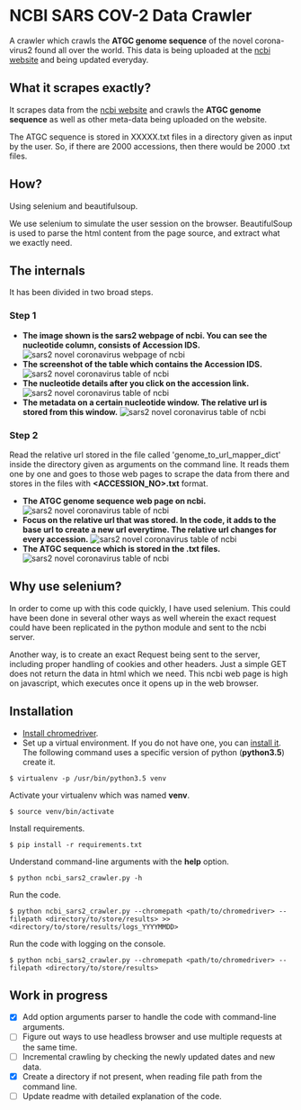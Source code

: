 # NCBI SARS COV-2 Data Crawler
A crawler which crawls the **ATGC genome sequence** of the novel corona-virus2
found all over the world. This data is being uploaded at the [ncbi
website](https://www.ncbi.nlm.nih.gov/labs/virus/vssi/#/virus?SeqType_s=Nucleotide&VirusLineage_ss=Severe%20acute%20respiratory%20syndrome%20coronavirus%202,%20taxid:2697049&Completeness_s=complete) and being updated everyday.

## What it scrapes exactly?
It scrapes data from the [ncbi website](https://www.ncbi.nlm.nih.gov/labs/virus/vssi/#/virus?SeqType_s=Nucleotide&VirusLineage_ss=Severe%20acute%20respiratory%20syndrome%20coronavirus%202,%20taxid:2697049&Completeness_s=complete) and crawls the **ATGC genome
sequence** as well as other meta-data being uploaded on the website.

The ATGC sequence is stored in XXXXX.txt files in a directory given as
input by the user. So, if there are 2000 accessions, then there would be
2000 .txt files.

## How?
Using selenium and beautifulsoup.

We use selenium to simulate the user session on the browser.
BeautifulSoup is used to parse the html content from the page source, and
extract what we exactly need.

## The internals
It has been divided in two broad steps.
### Step 1
- **The image shown is the sars2 webpage of ncbi. You can see the nucleotide column, consists of Accession IDS.**
![sars2 novel coronavirus webpage of ncbi](screenshots/homepage_screenshot.png)
- **The screenshot of the table which contains the Accession IDS.**
![sars2 novel coronavirus table of ncbi](screenshots/homepage_table_screenshot.png)
- **The nucleotide details after you click on the accession link.**
![sars2 novel coronavirus table of ncbi](screenshots/homepage_accessionclick_details.png)
- **The metadata on a certain nucleotide window. The relative url is stored from this window.**
![sars2 novel coronavirus table of ncbi](screenshots/nucleotide-details.png)

### Step 2
Read the relative url stored in the file called 'genome_to_url_mapper_dict' inside the directory given as arguments
on the command line. It reads them one by one and goes to those web pages to scrape the data from there and stores
in the files with **<ACCESSION_NO>.txt** format.
- **The ATGC genome sequence web page on ncbi.**
![sars2 novel coronavirus table of ncbi](screenshots/atcg_url_page_screenshot.png)
- **Focus on the relative url that was stored. In the code, it adds to the base url to create a new url everytime.
The relative url changes for every accession.**
![sars2 novel coronavirus table of ncbi](screenshots/atcg_sequence_url_only_screenshot.png)
- **The ATGC sequence which is stored in the .txt files.**
![sars2 novel coronavirus table of ncbi](screenshots/atcg_sequence_screenshot.png)

## Why use selenium?

In order to come up with this code quickly, I have used selenium. This could
have been done in several other ways as well wherein the exact request
could have been replicated in the python module and sent to the ncbi server.

Another way, is to create an exact Request being sent to the server, including
proper handling of cookies and other headers. Just a simple GET does not
return the data in html which we need. This ncbi web page is high on
javascript, which executes once it opens up in the web browser.

## Installation
- [Install chromedriver](https://chromedriver.storage.googleapis.com/index.html?path=84.0.4147.30/).
- Set up a virtual environment. If you do not have one, you can [install it](https://docs.python.org/3/library/venv.html).
The following command uses a specific version of python (**python3.5**) create it.
```
$ virtualenv -p /usr/bin/python3.5 venv
```
Activate your virtualenv which was named **venv**.
```
$ source venv/bin/activate
```
Install requirements.
```
$ pip install -r requirements.txt
```
Understand command-line arguments with the **help** option.
```
$ python ncbi_sars2_crawler.py -h
```
Run the code.
```
$ python ncbi_sars2_crawler.py --chromepath <path/to/chromedriver> --filepath <directory/to/store/results> >> <directory/to/store/results/logs_YYYYMMDD>
```
Run the code with logging on the console.
```
$ python ncbi_sars2_crawler.py --chromepath <path/to/chromedriver> --filepath <directory/to/store/results>
```

## Work in progress
- [x] Add option arguments parser to handle the code with command-line
arguments.
- [ ] Figure out ways to use headless browser and use multiple requests
at the same time.
- [ ] Incremental crawling by checking the newly updated dates and new data.
- [x] Create a directory if not present, when reading file path from the command line.
- [ ] Update readme with detailed explanation of the code.
